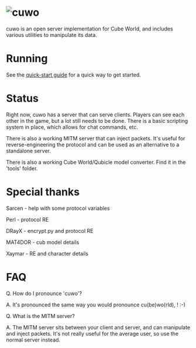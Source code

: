 ![cuwo](http://mp2.dk/cuwo/logo.png)
====

cuwo is an open server implementation for Cube World, and includes various
utilities to manipulate its data.

Running
=======

See the [quick-start guide](https://github.com/matpow2/cuwo/wiki) for a 
quick way to get started.

Status
======

Right now, cuwo has a server that can serve clients. Players can see each other
in the game, but a lot still needs to be done. There is a basic scripting
system in place, which allows for chat commands, etc.

There is also a working MITM server that can inject packets. It's useful for
reverse-engineering the protocol and can be used as an alternative to a
standalone server.

There is also a working Cube World/Qubicle model converter. Find it in the 
'tools' folder.

Special thanks
==============

Sarcen - help with some protocol variables

Perl - protocol RE

DRayX - encrypt.py and protocol RE

MAT4DOR - cub model details

Xaymar - RE and character details

FAQ
===

Q. How do I pronounce 'cuwo'?

A. It's pronounced the same way you would pronounce cu(be)wo(rld), ! :-)

Q. What is the MITM server?

A. The MITM server sits between your client and server, and can manipulate
   and inject packets. It's not really useful for the average user, so use the
   normal server instead.


